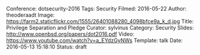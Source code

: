 Conference: dotsecurity-2016
Tags: Security
Filmed: 2016-05-22
Author: theoderaadt
Image: https://farm2.staticflickr.com/1555/26401088280_4098bfce9a_k_d.jpg
Title: Privilege Separation and Pledge
Curator: sylvinus
Category: Security
Slides: http://www.openbsd.org/papers/dot2016.pdf
Video: https://www.youtube.com/watch?v=a_EYdzGyNWs
Template: talk
Date: 2016-05-13 15:18:10
Status: draft